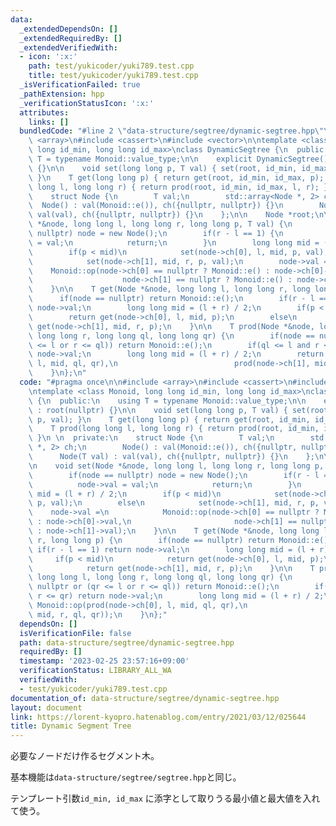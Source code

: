 ```yaml
---
data:
  _extendedDependsOn: []
  _extendedRequiredBy: []
  _extendedVerifiedWith:
  - icon: ':x:'
    path: test/yukicoder/yuki789.test.cpp
    title: test/yukicoder/yuki789.test.cpp
  _isVerificationFailed: true
  _pathExtension: hpp
  _verificationStatusIcon: ':x:'
  attributes:
    links: []
  bundledCode: "#line 2 \"data-structure/segtree/dynamic-segtree.hpp\"\n\n#include\
    \ <array>\n#include <cassert>\n#include <vector>\n\ntemplate <class Monoid, long\
    \ long id_min, long long id_max>\nclass DynamicSegtree {\n  public:\n    using\
    \ T = typename Monoid::value_type;\n\n    explicit DynamicSegtree() : root(nullptr)\
    \ {}\n\n    void set(long long p, T val) { set(root, id_min, id_max, p, val);\
    \ }\n    T get(long long p) { return get(root, id_min, id_max, p); }\n    T prod(long\
    \ long l, long long r) { return prod(root, id_min, id_max, l, r); }\n \n  private:\n\
    \    struct Node {\n        T val;\n        std::array<Node *, 2> ch;\n      \
    \  Node() : val(Monoid::e()), ch({nullptr, nullptr}) {}\n        Node(T val) :\
    \ val(val), ch({nullptr, nullptr}) {}\n    };\n\n    Node *root;\n\n    void set(Node\
    \ *&node, long long l, long long r, long long p, T val) {\n        if(node ==\
    \ nullptr) node = new Node();\n        if(r - l == 1) {\n            node->val\
    \ = val;\n            return;\n        }\n        long long mid = (l + r) / 2;\n\
    \        if(p < mid)\n            set(node->ch[0], l, mid, p, val);\n        else\n\
    \            set(node->ch[1], mid, r, p, val);\n        node->val =\n        \
    \    Monoid::op(node->ch[0] == nullptr ? Monoid::e() : node->ch[0]->val,\n   \
    \                    node->ch[1] == nullptr ? Monoid::e() : node->ch[1]->val);\n\
    \    }\n\n    T get(Node *&node, long long l, long long r, long long p) {\n  \
    \      if(node == nullptr) return Monoid::e();\n        if(r - l == 1) return\
    \ node->val;\n        long long mid = (l + r) / 2;\n        if(p < mid)\n    \
    \        return get(node->ch[0], l, mid, p);\n        else\n            return\
    \ get(node->ch[1], mid, r, p);\n    }\n\n    T prod(Node *&node, long long l,\
    \ long long r, long long ql, long long qr) {\n        if(node == nullptr or (qr\
    \ <= l or r <= ql)) return Monoid::e();\n        if(ql <= l and r <= qr) return\
    \ node->val;\n        long long mid = (l + r) / 2;\n        return Monoid::op(prod(node->ch[0],\
    \ l, mid, ql, qr),\n                          prod(node->ch[1], mid, r, ql, qr));\n\
    \    }\n};\n"
  code: "#pragma once\n\n#include <array>\n#include <cassert>\n#include <vector>\n\
    \ntemplate <class Monoid, long long id_min, long long id_max>\nclass DynamicSegtree\
    \ {\n  public:\n    using T = typename Monoid::value_type;\n\n    explicit DynamicSegtree()\
    \ : root(nullptr) {}\n\n    void set(long long p, T val) { set(root, id_min, id_max,\
    \ p, val); }\n    T get(long long p) { return get(root, id_min, id_max, p); }\n\
    \    T prod(long long l, long long r) { return prod(root, id_min, id_max, l, r);\
    \ }\n \n  private:\n    struct Node {\n        T val;\n        std::array<Node\
    \ *, 2> ch;\n        Node() : val(Monoid::e()), ch({nullptr, nullptr}) {}\n  \
    \      Node(T val) : val(val), ch({nullptr, nullptr}) {}\n    };\n\n    Node *root;\n\
    \n    void set(Node *&node, long long l, long long r, long long p, T val) {\n\
    \        if(node == nullptr) node = new Node();\n        if(r - l == 1) {\n  \
    \          node->val = val;\n            return;\n        }\n        long long\
    \ mid = (l + r) / 2;\n        if(p < mid)\n            set(node->ch[0], l, mid,\
    \ p, val);\n        else\n            set(node->ch[1], mid, r, p, val);\n    \
    \    node->val =\n            Monoid::op(node->ch[0] == nullptr ? Monoid::e()\
    \ : node->ch[0]->val,\n                       node->ch[1] == nullptr ? Monoid::e()\
    \ : node->ch[1]->val);\n    }\n\n    T get(Node *&node, long long l, long long\
    \ r, long long p) {\n        if(node == nullptr) return Monoid::e();\n       \
    \ if(r - l == 1) return node->val;\n        long long mid = (l + r) / 2;\n   \
    \     if(p < mid)\n            return get(node->ch[0], l, mid, p);\n        else\n\
    \            return get(node->ch[1], mid, r, p);\n    }\n\n    T prod(Node *&node,\
    \ long long l, long long r, long long ql, long long qr) {\n        if(node ==\
    \ nullptr or (qr <= l or r <= ql)) return Monoid::e();\n        if(ql <= l and\
    \ r <= qr) return node->val;\n        long long mid = (l + r) / 2;\n        return\
    \ Monoid::op(prod(node->ch[0], l, mid, ql, qr),\n                          prod(node->ch[1],\
    \ mid, r, ql, qr));\n    }\n};"
  dependsOn: []
  isVerificationFile: false
  path: data-structure/segtree/dynamic-segtree.hpp
  requiredBy: []
  timestamp: '2023-02-25 23:57:16+09:00'
  verificationStatus: LIBRARY_ALL_WA
  verifiedWith:
  - test/yukicoder/yuki789.test.cpp
documentation_of: data-structure/segtree/dynamic-segtree.hpp
layout: document
link: https://lorent-kyopro.hatenablog.com/entry/2021/03/12/025644
title: Dynamic Segment Tree
---
```


必要なノードだけ作るセグメント木。

基本機能は`data-structure/segtree/segtree.hpp`と同じ。

テンプレート引数`id_min, id_max` に添字として取りうる最小値と最大値を入れて使う。